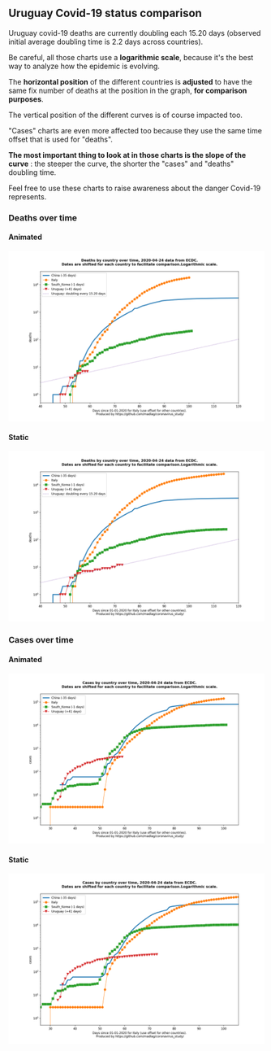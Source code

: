 ## Uruguay Covid-19 status comparison 

Uruguay covid-19 deaths are currently doubling each 15.20 days (observed initial average doubling time is 2.2 days across countries).



Be careful, all those charts use a **logarithmic scale**, because it's the best way to analyze how the epidemic is evolving.
 
The **horizontal position** of the different countries is **adjusted** to have the same fix number of deaths at the position in the graph, **for comparison purposes**.

The vertical position of the different curves is of course impacted too.

"Cases" charts are even more affected too because they use the same time offset that is used for "deaths".

**The most important thing to look at in those charts is the slope of the curve** : the steeper the curve, the shorter the "cases" and "deaths" doubling time.

Feel free to use these charts to raise awareness about the danger Covid-19 represents. 


 
### Deaths over time
 
#### Animated
![Uruguay covid-19 deaths animated chart](https://raw.githubusercontent.com/madlag/coronavirus_study/master/notebooks/graphs/2020-04-24/countries/Uruguay/2020-04-24_Uruguay_deaths.gif "Uruguay covid-19 deaths animated chart")   
 
#### Static
![Uruguay covid-19 deaths static chart](https://raw.githubusercontent.com/madlag/coronavirus_study/master/notebooks/graphs/2020-04-24/countries/Uruguay/2020-04-24_Uruguay_deaths.png "Uruguay covid-19 deaths static chart")   

 
### Cases over time
 
#### Animated
![Uruguay covid-19 cases animated chart](https://raw.githubusercontent.com/madlag/coronavirus_study/master/notebooks/graphs/2020-04-24/countries/Uruguay/2020-04-24_Uruguay_cases.gif "Uruguay covid-19 cases animated chart")   
 
#### Static
![Uruguay covid-19 cases static chart](https://raw.githubusercontent.com/madlag/coronavirus_study/master/notebooks/graphs/2020-04-24/countries/Uruguay/2020-04-24_Uruguay_cases.png "Uruguay covid-19 cases static chart")   

